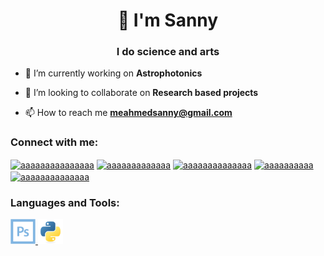 <h1 align="center">👋 I'm Sanny</h1>
<h3 align="center">I do science and arts</h3>

- 🔭 I’m currently working on **Astrophotonics**

- 👯 I’m looking to collaborate on **Research based projects**

- 📫 How to reach me **meahmedsanny@gmail.com**

<h3 align="left">Connect with me:</h3>
<p align="left">
<a href="https://twitter.com/Ahmed_Sanny" target="blank"><img align="center" src="https://raw.githubusercontent.com/rahuldkjain/github-profile-readme-generator/master/src/images/icons/Social/twitter.svg" alt="aaaaaaaaaaaaaaa" height="30" width="40" /></a>
<a href="https://fb.com/theahmedsanny" target="blank"><img align="center" src="https://raw.githubusercontent.com/rahuldkjain/github-profile-readme-generator/master/src/images/icons/Social/facebook.svg" alt="aaaaaaaaaaaaa" height="30" width="40" /></a>
<a href="https://instagram.com/ahmed_sanny" target="blank"><img align="center" src="https://raw.githubusercontent.com/rahuldkjain/github-profile-readme-generator/master/src/images/icons/Social/instagram.svg" alt="aaaaaaaaaaaaaa" height="30" width="40" /></a>
<a href="https://medium.com/@astronomicalsanny" target="blank"><img align="center" src="https://raw.githubusercontent.com/rahuldkjain/github-profile-readme-generator/master/src/images/icons/Social/medium.svg" alt="aaaaaaaaaa" height="30" width="40" /></a>
<a href="https://www.youtube.com/c/astronomicalsanny" target="blank"><img align="center" src="https://raw.githubusercontent.com/rahuldkjain/github-profile-readme-generator/master/src/images/icons/Social/youtube.svg" alt="aaaaaaaaaaaaaa" height="30" width="40" /></a>
</p>

<h3 align="left">Languages and Tools:</h3>
<p align="left"> <a href="https://www.photoshop.com/en" target="_blank" rel="noreferrer"> <img src="https://raw.githubusercontent.com/devicons/devicon/master/icons/photoshop/photoshop-line.svg" alt="photoshop" width="40" height="40"/> </a> <a href="https://www.python.org" target="_blank" rel="noreferrer"> <img src="https://raw.githubusercontent.com/devicons/devicon/master/icons/python/python-original.svg" alt="python" width="40" height="40"/> </a> </p>
